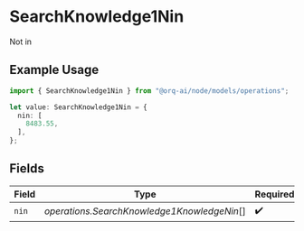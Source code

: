 # SearchKnowledge1Nin

Not in

## Example Usage

```typescript
import { SearchKnowledge1Nin } from "@orq-ai/node/models/operations";

let value: SearchKnowledge1Nin = {
  nin: [
    8483.55,
  ],
};
```

## Fields

| Field                                       | Type                                        | Required                                    | Description                                 |
| ------------------------------------------- | ------------------------------------------- | ------------------------------------------- | ------------------------------------------- |
| `nin`                                       | *operations.SearchKnowledge1KnowledgeNin*[] | :heavy_check_mark:                          | N/A                                         |